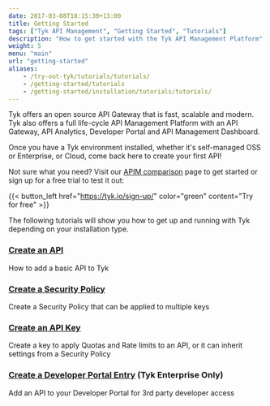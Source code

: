 ```yaml
---
date: 2017-03-08T18:15:30+13:00
title: Getting Started
tags: ["Tyk API Management", "Getting Started", "Tutorials"]
description: "How to get started with the Tyk API Management Platform"
weight: 5
menu: "main"
url: "getting-started"
aliases:
    - /try-out-tyk/tutorials/tutorials/
    - /getting-started/tutorials
    - /getting-started/installation/tutorials/tutorials/
---
```


Tyk offers an open source API Gateway that is fast, scalable and modern. Tyk also offers a full life-cycle API Management Platform with an API Gateway, API Analytics, Developer Portal and API Management Dashboard.

Once you have a Tyk environment installed, whether it's self-managed OSS or Enterprise, or Cloud, come back here to create your first API!

Not sure what you need? Visit our [APIM comparison](/docs/apim) page to get started or sign up for a free trial to test it out:

{{< button_left href="https://tyk.io/sign-up/" color="green" content="Try for free" >}}

The following tutorials will show you how to get up and running with Tyk depending on your installation type.

### [Create an API](/docs/getting-started/tutorials/create-api/)

How to add a basic API to Tyk

### [Create a Security Policy](/docs/getting-started/tutorials/create-security-policy/)

Create a Security Policy that can be applied to multiple keys

### [Create an API Key](/docs/getting-started/tutorials/create-api-key/)

Create a key to apply Quotas and Rate limits to an API, or it can inherit settings from a Security Policy

### [Create a Developer Portal Entry](/docs/getting-started/tutorials/create-portal-entry/) (Tyk Enterprise Only)

Add an API to your Developer Portal for 3rd party developer access
